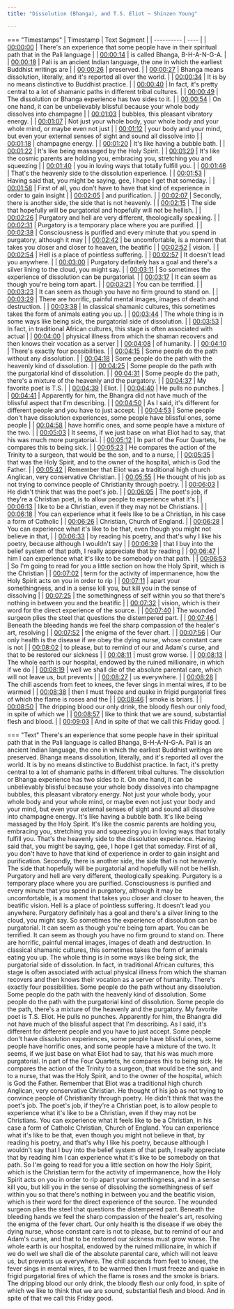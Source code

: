```yaml
---
title: "Dissolution (Bhanga), and T.S. Eliot ~ Shinzen Young"

---
```

=== "Timestamps"
    | Timestamp | Text Segment |
    | ---------- | ----  |
    | [00:00:00](https://www.youtube.com/watch?v=a344llNU15Y&t=0) |  There's an experience that some people have in their spiritual path that in the Pali language |
    | [00:00:14](https://www.youtube.com/watch?v=a344llNU15Y&t=14) |  is called Bhanga, B-H-A-N-G-A. |
    | [00:00:18](https://www.youtube.com/watch?v=a344llNU15Y&t=18) |  Pali is an ancient Indian language, the one in which the earliest Buddhist writings are |
    | [00:00:26](https://www.youtube.com/watch?v=a344llNU15Y&t=26) |  preserved. |
    | [00:00:27](https://www.youtube.com/watch?v=a344llNU15Y&t=27) |  Bhanga means dissolution, literally, and it's reported all over the world. |
    | [00:00:34](https://www.youtube.com/watch?v=a344llNU15Y&t=34) |  It is by no means distinctive to Buddhist practice. |
    | [00:00:40](https://www.youtube.com/watch?v=a344llNU15Y&t=40) |  In fact, it's pretty central to a lot of shamanic paths in different tribal cultures. |
    | [00:00:49](https://www.youtube.com/watch?v=a344llNU15Y&t=49) |  The dissolution or Bhanga experience has two sides to it. |
    | [00:00:54](https://www.youtube.com/watch?v=a344llNU15Y&t=54) |  On one hand, it can be unbelievably blissful because your whole body dissolves into champagne |
    | [00:01:03](https://www.youtube.com/watch?v=a344llNU15Y&t=63) |  bubbles, this pleasant vibratory energy. |
    | [00:01:07](https://www.youtube.com/watch?v=a344llNU15Y&t=67) |  Not just your whole body, your whole body and your whole mind, or maybe even not just |
    | [00:01:12](https://www.youtube.com/watch?v=a344llNU15Y&t=72) |  your body and your mind, but even your external senses of sight and sound all dissolve into |
    | [00:01:18](https://www.youtube.com/watch?v=a344llNU15Y&t=78) |  champagne energy. |
    | [00:01:20](https://www.youtube.com/watch?v=a344llNU15Y&t=80) |  It's like having a bubble bath. |
    | [00:01:22](https://www.youtube.com/watch?v=a344llNU15Y&t=82) |  It's like being massaged by the Holy Spirit. |
    | [00:01:29](https://www.youtube.com/watch?v=a344llNU15Y&t=89) |  It's like the cosmic parents are holding you, embracing you, stretching you and squeezing |
    | [00:01:40](https://www.youtube.com/watch?v=a344llNU15Y&t=100) |  you in loving ways that totally fulfill you. |
    | [00:01:46](https://www.youtube.com/watch?v=a344llNU15Y&t=106) |  That's the heavenly side to the dissolution experience. |
    | [00:01:53](https://www.youtube.com/watch?v=a344llNU15Y&t=113) |  Having said that, you might be saying, gee, I hope I get that someday. |
    | [00:01:58](https://www.youtube.com/watch?v=a344llNU15Y&t=118) |  First of all, you don't have to have that kind of experience in order to gain insight |
    | [00:02:05](https://www.youtube.com/watch?v=a344llNU15Y&t=125) |  and purification. |
    | [00:02:07](https://www.youtube.com/watch?v=a344llNU15Y&t=127) |  Secondly, there is another side, the side that is not heavenly. |
    | [00:02:15](https://www.youtube.com/watch?v=a344llNU15Y&t=135) |  The side that hopefully will be purgatorial and hopefully will not be hellish. |
    | [00:02:26](https://www.youtube.com/watch?v=a344llNU15Y&t=146) |  Purgatory and hell are very different, theologically speaking. |
    | [00:02:31](https://www.youtube.com/watch?v=a344llNU15Y&t=151) |  Purgatory is a temporary place where you are purified. |
    | [00:02:38](https://www.youtube.com/watch?v=a344llNU15Y&t=158) |  Consciousness is purified and every minute that you spend in purgatory, although it may |
    | [00:02:42](https://www.youtube.com/watch?v=a344llNU15Y&t=162) |  be uncomfortable, is a moment that takes you closer and closer to heaven, the beatific |
    | [00:02:52](https://www.youtube.com/watch?v=a344llNU15Y&t=172) |  vision. |
    | [00:02:54](https://www.youtube.com/watch?v=a344llNU15Y&t=174) |  Hell is a place of pointless suffering. |
    | [00:02:57](https://www.youtube.com/watch?v=a344llNU15Y&t=177) |  It doesn't lead you anywhere. |
    | [00:03:00](https://www.youtube.com/watch?v=a344llNU15Y&t=180) |  Purgatory definitely has a goal and there's a silver lining to the cloud, you might say. |
    | [00:03:11](https://www.youtube.com/watch?v=a344llNU15Y&t=191) |  So sometimes the experience of dissolution can be purgatorial. |
    | [00:03:17](https://www.youtube.com/watch?v=a344llNU15Y&t=197) |  It can seem as though you're being torn apart. |
    | [00:03:21](https://www.youtube.com/watch?v=a344llNU15Y&t=201) |  You can be terrified. |
    | [00:03:23](https://www.youtube.com/watch?v=a344llNU15Y&t=203) |  It can seem as though you have no firm ground to stand on. |
    | [00:03:29](https://www.youtube.com/watch?v=a344llNU15Y&t=209) |  There are horrific, painful mental images, images of death and destruction. |
    | [00:03:38](https://www.youtube.com/watch?v=a344llNU15Y&t=218) |  In classical shamanic cultures, this sometimes takes the form of animals eating you up. |
    | [00:03:44](https://www.youtube.com/watch?v=a344llNU15Y&t=224) |  The whole thing is in some ways like being sick, the purgatorial side of dissolution. |
    | [00:03:53](https://www.youtube.com/watch?v=a344llNU15Y&t=233) |  In fact, in traditional African cultures, this stage is often associated with actual |
    | [00:04:00](https://www.youtube.com/watch?v=a344llNU15Y&t=240) |  physical illness from which the shaman recovers and then knows their vocation as a server |
    | [00:04:08](https://www.youtube.com/watch?v=a344llNU15Y&t=248) |  of humanity. |
    | [00:04:10](https://www.youtube.com/watch?v=a344llNU15Y&t=250) |  There's exactly four possibilities. |
    | [00:04:15](https://www.youtube.com/watch?v=a344llNU15Y&t=255) |  Some people do the path without any dissolution. |
    | [00:04:18](https://www.youtube.com/watch?v=a344llNU15Y&t=258) |  Some people do the path with the heavenly kind of dissolution. |
    | [00:04:25](https://www.youtube.com/watch?v=a344llNU15Y&t=265) |  Some people do the path with the purgatorial kind of dissolution. |
    | [00:04:31](https://www.youtube.com/watch?v=a344llNU15Y&t=271) |  Some people do the path, there's a mixture of the heavenly and the purgatory. |
    | [00:04:37](https://www.youtube.com/watch?v=a344llNU15Y&t=277) |  My favorite poet is T.S. |
    | [00:04:39](https://www.youtube.com/watch?v=a344llNU15Y&t=279) |  Eliot. |
    | [00:04:40](https://www.youtube.com/watch?v=a344llNU15Y&t=280) |  He pulls no punches. |
    | [00:04:41](https://www.youtube.com/watch?v=a344llNU15Y&t=281) |  Apparently for him, the Bhangra did not have much of the blissful aspect that I'm describing. |
    | [00:04:50](https://www.youtube.com/watch?v=a344llNU15Y&t=290) |  As I said, it's different for different people and you have to just accept. |
    | [00:04:53](https://www.youtube.com/watch?v=a344llNU15Y&t=293) |  Some people don't have dissolution experiences, some people have blissful ones, some people |
    | [00:04:58](https://www.youtube.com/watch?v=a344llNU15Y&t=298) |  have horrific ones, and some people have a mixture of the two. |
    | [00:05:03](https://www.youtube.com/watch?v=a344llNU15Y&t=303) |  It seems, if we just base on what Eliot had to say, that his was much more purgatorial. |
    | [00:05:12](https://www.youtube.com/watch?v=a344llNU15Y&t=312) |  In part of the Four Quartets, he compares this to being sick. |
    | [00:05:23](https://www.youtube.com/watch?v=a344llNU15Y&t=323) |  He compares the action of the Trinity to a surgeon, that would be the son, and to a nurse, |
    | [00:05:35](https://www.youtube.com/watch?v=a344llNU15Y&t=335) |  that was the Holy Spirit, and to the owner of the hospital, which is God the Father. |
    | [00:05:42](https://www.youtube.com/watch?v=a344llNU15Y&t=342) |  Remember that Eliot was a traditional high church Anglican, very conservative Christian. |
    | [00:05:55](https://www.youtube.com/watch?v=a344llNU15Y&t=355) |  He thought of his job as not trying to convince people of Christianity through poetry. |
    | [00:06:03](https://www.youtube.com/watch?v=a344llNU15Y&t=363) |  He didn't think that was the poet's job. |
    | [00:06:05](https://www.youtube.com/watch?v=a344llNU15Y&t=365) |  The poet's job, if they're a Christian poet, is to allow people to experience what it's |
    | [00:06:13](https://www.youtube.com/watch?v=a344llNU15Y&t=373) |  like to be a Christian, even if they may not be Christians. |
    | [00:06:18](https://www.youtube.com/watch?v=a344llNU15Y&t=378) |  You can experience what it feels like to be a Christian, in his case a form of Catholic |
    | [00:06:26](https://www.youtube.com/watch?v=a344llNU15Y&t=386) |  Christian, Church of England. |
    | [00:06:28](https://www.youtube.com/watch?v=a344llNU15Y&t=388) |  You can experience what it's like to be that, even though you might not believe in that, |
    | [00:06:33](https://www.youtube.com/watch?v=a344llNU15Y&t=393) |  by reading his poetry, and that's why I like his poetry, because although I wouldn't say |
    | [00:06:39](https://www.youtube.com/watch?v=a344llNU15Y&t=399) |  that I buy into the belief system of that path, I really appreciate that by reading |
    | [00:06:47](https://www.youtube.com/watch?v=a344llNU15Y&t=407) |  him I can experience what it's like to be somebody on that path. |
    | [00:06:53](https://www.youtube.com/watch?v=a344llNU15Y&t=413) |  So I'm going to read for you a little section on how the Holy Spirit, which is the Christian |
    | [00:07:02](https://www.youtube.com/watch?v=a344llNU15Y&t=422) |  term for the activity of impermanence, how the Holy Spirit acts on you in order to rip |
    | [00:07:11](https://www.youtube.com/watch?v=a344llNU15Y&t=431) |  apart your somethingness, and in a sense kill you, but kill you in the sense of dissolving |
    | [00:07:25](https://www.youtube.com/watch?v=a344llNU15Y&t=445) |  the somethingness of self within you so that there's nothing in between you and the beatific |
    | [00:07:32](https://www.youtube.com/watch?v=a344llNU15Y&t=452) |  vision, which is their word for the direct experience of the source. |
    | [00:07:40](https://www.youtube.com/watch?v=a344llNU15Y&t=460) |  The wounded surgeon plies the steel that questions the distempered part. |
    | [00:07:46](https://www.youtube.com/watch?v=a344llNU15Y&t=466) |  Beneath the bleeding hands we feel the sharp compassion of the healer's art, resolving |
    | [00:07:52](https://www.youtube.com/watch?v=a344llNU15Y&t=472) |  the enigma of the fever chart. |
    | [00:07:56](https://www.youtube.com/watch?v=a344llNU15Y&t=476) |  Our only health is the disease if we obey the dying nurse, whose constant care is not |
    | [00:08:02](https://www.youtube.com/watch?v=a344llNU15Y&t=482) |  to please, but to remind of our and Adam's curse, and that to be restored our sickness |
    | [00:08:11](https://www.youtube.com/watch?v=a344llNU15Y&t=491) |  must grow worse. |
    | [00:08:13](https://www.youtube.com/watch?v=a344llNU15Y&t=493) |  The whole earth is our hospital, endowed by the ruined millionaire, in which if we do |
    | [00:08:19](https://www.youtube.com/watch?v=a344llNU15Y&t=499) |  well we shall die of the absolute parental care, which will not leave us, but prevents |
    | [00:08:27](https://www.youtube.com/watch?v=a344llNU15Y&t=507) |  us everywhere. |
    | [00:08:28](https://www.youtube.com/watch?v=a344llNU15Y&t=508) |  The chill ascends from feet to knees, the fever sings in mental wires, if to be warmed |
    | [00:08:38](https://www.youtube.com/watch?v=a344llNU15Y&t=518) |  then I must freeze and quake in frigid purgatorial fires of which the flame is roses and the |
    | [00:08:46](https://www.youtube.com/watch?v=a344llNU15Y&t=526) |  smoke is briars. |
    | [00:08:50](https://www.youtube.com/watch?v=a344llNU15Y&t=530) |  The dripping blood our only drink, the bloody flesh our only food, in spite of which we |
    | [00:08:57](https://www.youtube.com/watch?v=a344llNU15Y&t=537) |  like to think that we are sound, substantial flesh and blood. |
    | [00:09:03](https://www.youtube.com/watch?v=a344llNU15Y&t=543) |  And in spite of that we call this Friday good. |

=== "Text"
     There's an experience that some people have in their spiritual path that in the Pali language is called Bhanga, B-H-A-N-G-A. Pali is an ancient Indian language, the one in which the earliest Buddhist writings are preserved. Bhanga means dissolution, literally, and it's reported all over the world. It is by no means distinctive to Buddhist practice. In fact, it's pretty central to a lot of shamanic paths in different tribal cultures. The dissolution or Bhanga experience has two sides to it. On one hand, it can be unbelievably blissful because your whole body dissolves into champagne bubbles, this pleasant vibratory energy. Not just your whole body, your whole body and your whole mind, or maybe even not just your body and your mind, but even your external senses of sight and sound all dissolve into champagne energy. It's like having a bubble bath. It's like being massaged by the Holy Spirit. It's like the cosmic parents are holding you, embracing you, stretching you and squeezing you in loving ways that totally fulfill you. That's the heavenly side to the dissolution experience. Having said that, you might be saying, gee, I hope I get that someday. First of all, you don't have to have that kind of experience in order to gain insight and purification. Secondly, there is another side, the side that is not heavenly. The side that hopefully will be purgatorial and hopefully will not be hellish. Purgatory and hell are very different, theologically speaking. Purgatory is a temporary place where you are purified. Consciousness is purified and every minute that you spend in purgatory, although it may be uncomfortable, is a moment that takes you closer and closer to heaven, the beatific vision. Hell is a place of pointless suffering. It doesn't lead you anywhere. Purgatory definitely has a goal and there's a silver lining to the cloud, you might say. So sometimes the experience of dissolution can be purgatorial. It can seem as though you're being torn apart. You can be terrified. It can seem as though you have no firm ground to stand on. There are horrific, painful mental images, images of death and destruction. In classical shamanic cultures, this sometimes takes the form of animals eating you up. The whole thing is in some ways like being sick, the purgatorial side of dissolution. In fact, in traditional African cultures, this stage is often associated with actual physical illness from which the shaman recovers and then knows their vocation as a server of humanity. There's exactly four possibilities. Some people do the path without any dissolution. Some people do the path with the heavenly kind of dissolution. Some people do the path with the purgatorial kind of dissolution. Some people do the path, there's a mixture of the heavenly and the purgatory. My favorite poet is T.S. Eliot. He pulls no punches. Apparently for him, the Bhangra did not have much of the blissful aspect that I'm describing. As I said, it's different for different people and you have to just accept. Some people don't have dissolution experiences, some people have blissful ones, some people have horrific ones, and some people have a mixture of the two. It seems, if we just base on what Eliot had to say, that his was much more purgatorial. In part of the Four Quartets, he compares this to being sick. He compares the action of the Trinity to a surgeon, that would be the son, and to a nurse, that was the Holy Spirit, and to the owner of the hospital, which is God the Father. Remember that Eliot was a traditional high church Anglican, very conservative Christian. He thought of his job as not trying to convince people of Christianity through poetry. He didn't think that was the poet's job. The poet's job, if they're a Christian poet, is to allow people to experience what it's like to be a Christian, even if they may not be Christians. You can experience what it feels like to be a Christian, in his case a form of Catholic Christian, Church of England. You can experience what it's like to be that, even though you might not believe in that, by reading his poetry, and that's why I like his poetry, because although I wouldn't say that I buy into the belief system of that path, I really appreciate that by reading him I can experience what it's like to be somebody on that path. So I'm going to read for you a little section on how the Holy Spirit, which is the Christian term for the activity of impermanence, how the Holy Spirit acts on you in order to rip apart your somethingness, and in a sense kill you, but kill you in the sense of dissolving the somethingness of self within you so that there's nothing in between you and the beatific vision, which is their word for the direct experience of the source. The wounded surgeon plies the steel that questions the distempered part. Beneath the bleeding hands we feel the sharp compassion of the healer's art, resolving the enigma of the fever chart. Our only health is the disease if we obey the dying nurse, whose constant care is not to please, but to remind of our and Adam's curse, and that to be restored our sickness must grow worse. The whole earth is our hospital, endowed by the ruined millionaire, in which if we do well we shall die of the absolute parental care, which will not leave us, but prevents us everywhere. The chill ascends from feet to knees, the fever sings in mental wires, if to be warmed then I must freeze and quake in frigid purgatorial fires of which the flame is roses and the smoke is briars. The dripping blood our only drink, the bloody flesh our only food, in spite of which we like to think that we are sound, substantial flesh and blood. And in spite of that we call this Friday good.